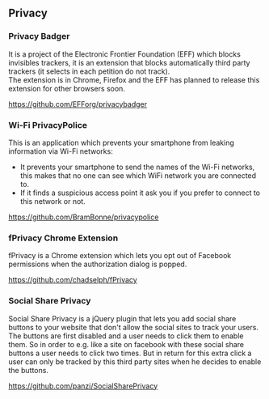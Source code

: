 ## Privacy

### Privacy Badger
It is a project of the Electronic Frontier Foundation (EFF) which blocks invisibles trackers, it is an extension that blocks 
automatically third party trackers (it selects in each petition do not track).    
The extension is in Chrome, Firefox and the EFF has planned to release this extension for other browsers soon.    

https://github.com/EFForg/privacybadger

### Wi-Fi PrivacyPolice
This is an application which prevents your smartphone from leaking information via Wi-Fi networks:
  - It prevents your smartphone to send the names of the Wi-Fi networks, this makes that no one can
  see which WiFi network you are connected to.     
  - If it finds a suspicious access point it ask you if you prefer to connect to this network or not.    
  
  https://github.com/BramBonne/privacypolice   
  
### fPrivacy Chrome Extension
fPrivacy is a Chrome extension which lets you opt out of Facebook permissions when the authorization dialog is popped.

https://github.com/chadselph/fPrivacy


### Social Share Privacy

Social Share Privacy is a jQuery plugin that lets you add social share buttons to your website that don't allow the social sites to track your users. The buttons are first disabled and a user needs to click them to enable them. So in order to e.g. like a site on facebook with these social share buttons a user needs to click two times. But in return for this extra click a user can only be tracked by this third party sites when he decides to enable the buttons. 

https://github.com/panzi/SocialSharePrivacy
